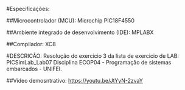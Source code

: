#Especificações:

##Microcontrolador (MCU): 
Microchip PIC18F4550

##Ambiente integrado de desenvolvimento (IDE): 
MPLABX

##Compilador: 
XC8


#DESCRICÃO: 
Resolução do exercicio 3 da lista de exercicio de LAB: PICSimLab_Lab07
Disciplina ECOP04 - Programação de sistemas embarcados - UNIFEI.


##Vídeo demosntrativo: https://youtu.be/JtYyN-2zvaY